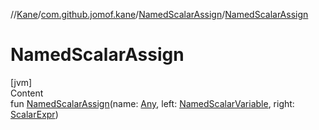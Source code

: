 //[Kane](../../index.md)/[com.github.jomof.kane](../index.md)/[NamedScalarAssign](index.md)/[NamedScalarAssign](-named-scalar-assign.md)



# NamedScalarAssign  
[jvm]  
Content  
fun [NamedScalarAssign](-named-scalar-assign.md)(name: [Any](https://kotlinlang.org/api/latest/jvm/stdlib/kotlin/-any/index.html), left: [NamedScalarVariable](../-named-scalar-variable/index.md), right: [ScalarExpr](../-scalar-expr/index.md))  



